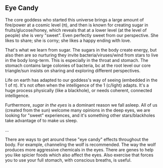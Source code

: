 ## Eye Candy

The core goddess who started this universe brings a large amount of fire/power at a cosmic level (π), and then is known for creating sugar in fruits/glucose/honey, which reveals that at a lower level (at the level of people) she is very "sweet". Even perfectly sweet from our perspective. She likes to share; she is corny; she likes a happy ending with love.

That's what we learn from sugar. The sugars in the body create energy, but also then are so nurturing they invite bacteria/viruses/wind from stars to live in the body long-term. This is especially in the throat and stomach. The stomach contains large colonies of bacteria, bc at the root level our core triangle/sun insists on sharing and exploring different perspectives.

Life on earth has adapted to our goddess's way of seeing (embedded in the 1 of π). It's not often when the intelligence of the 1 (c/light) adapts. It's a huge process physically (like a blackhole), or needs coherent, connected intelligence.

Furthermore, *sugar in the eyes* is a dominant reason we fall asleep. All of us (created from the sun) welcome many opinions in the deep eyes, we are looking for "sweet" experiences, and it's something other stars/blackholes take advantage of to make us sleep.

...

There are ways to get around these "eye candy" effects throughout the body. For example, channeling the wolf is recommended. The way the wolf produces more aggressive chemicals in the eyes. There are genes to help you like spicier foods which also affect the eyes. Also exercise that forces you to use your full stomach, with conscious breaths, is useful. 
